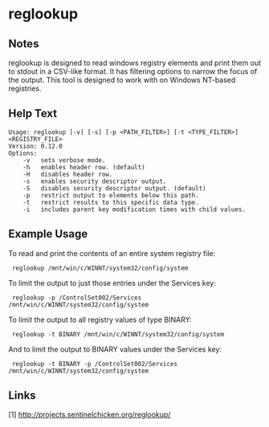 # reglookup

Notes
-------
reglookup is designed to read windows registry elements and print them out to stdout in a CSV-like format. It has filtering options to narrow the focus of the output. 
This tool is designed to work with on Windows NT-based registries.


Help Text
-------
```
Usage: reglookup [-v] [-s] [-p <PATH_FILTER>] [-t <TYPE_FILTER>] <REGISTRY_FILE>
Version: 0.12.0
Options:
	-v	 sets verbose mode.
	-h	 enables header row. (default)
	-H	 disables header row.
	-s	 enables security descriptor output.
	-S	 disables security descriptor output. (default)
	-p	 restrict output to elements below this path.
	-t	 restrict results to this specific data type.
	-i	 includes parent key modification times with child values.

```

Example Usage
-------
To read and print the contents of an entire system registry file:
```
 reglookup /mnt/win/c/WINNT/system32/config/system
```

To limit the output to just those entries under the Services key:
``` 
 reglookup -p /ControlSet002/Services /mnt/win/c/WINNT/system32/config/system
```

To limit the output to all registry values of type BINARY:
```
 reglookup -t BINARY /mnt/win/c/WINNT/system32/config/system
```

And to limit the output to BINARY values under the Services key:
``` 
 reglookup -t BINARY -p /ControlSet002/Services /mnt/win/c/WINNT/system32/config/system
```

Links
-------
[1] http://projects.sentinelchicken.org/reglookup/
